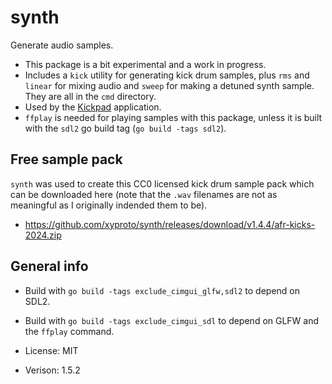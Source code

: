# synth

Generate audio samples.

* This package is a bit experimental and a work in progress.
* Includes a `kick` utility for generating kick drum samples, plus `rms` and `linear` for mixing audio and `sweep` for making a detuned synth sample. They are all in the `cmd` directory.
* Used by the [Kickpad](https://github.com/xyproto/kickpad) application.
* `ffplay` is needed for playing samples with this package, unless it is built with the `sdl2` go build tag (`go build -tags sdl2`).

## Free sample pack

`synth` was used to create this CC0 licensed kick drum sample pack which can be downloaded here (note that the `.wav` filenames are not as meaningful as I originally indended them to be).

* https://github.com/xyproto/synth/releases/download/v1.4.4/afr-kicks-2024.zip

## General info

* Build with `go build -tags exclude_cimgui_glfw,sdl2` to depend on SDL2.
* Build with `go build -tags exclude_cimgui_sdl` to depend on GLFW and the `ffplay` command.

* License: MIT
* Verison: 1.5.2
